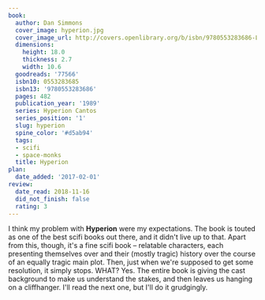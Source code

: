 ```yaml
---
book:
  author: Dan Simmons
  cover_image: hyperion.jpg
  cover_image_url: http://covers.openlibrary.org/b/isbn/9780553283686-L.jpg
  dimensions:
    height: 18.0
    thickness: 2.7
    width: 10.6
  goodreads: '77566'
  isbn10: 0553283685
  isbn13: '9780553283686'
  pages: 482
  publication_year: '1989'
  series: Hyperion Cantos
  series_position: '1'
  slug: hyperion
  spine_color: '#d5ab94'
  tags:
  - scifi
  - space-monks
  title: Hyperion
plan:
  date_added: '2017-02-01'
review:
  date_read: 2018-11-16
  did_not_finish: false
  rating: 3
---
```


I think my problem with **Hyperion** were my expectations. The book is touted as one of the best scifi books out there, and it didn't live up to that. Apart from this, though, it's a fine scifi book – relatable characters, each presenting themselves over and their (mostly tragic) history over the course of an equally tragic main plot. Then, just when we're supposed to get some resolution, it simply stops. WHAT? Yes. The entire book is giving the cast background to make us understand the stakes, and then leaves us hanging on a cliffhanger. I'll read the next one, but I'll do it grudgingly.
